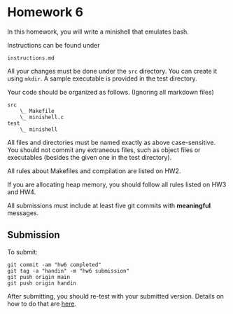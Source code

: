 # Homework 6

In this homework, you will write a minishell that emulates bash.

Instructions can be found under 

    instructions.md

All your changes must be done under the `src` directory. You can create it using `mkdir`. 
A sample executable is provided in the test directory.

Your code should be organized as follows. (Ignoring all markdown files)

    src
        \_ Makefile
        \_ minishell.c
    test
        \_ minishell

All files and directories must be named exactly as above case-sensitive. 
You should not commit any extraneous files, such as object files or executables (besides the given one in the test directory).

All rules about Makefiles and compilation are listed on HW2.

If you are allocating heap memory, you should follow all rules listed on HW3 and HW4. 

All submissions must include at least five git commits with **meaningful** messages.

## Submission

To submit:

    git commit -am "hw6 completed"
    git tag -a "handin" -m "hw6 submission"
    git push origin main
    git push origin handin

After submitting, you should re-test with your submitted version. Details on how to do that are [here](https://github.com/cs3157-borowski/guides/blob/main/submission.md).
